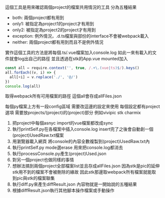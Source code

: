 這個工具是用來確認兩個project的檔案共用情況的工具
分為五種結果
- both: 兩個project都有用到
- only1: 被指定為project1的project才有用到
- only2: 被指定為project2的project才有用到
- exception: 例外情況，.d.ts檔案與部份的interface不會被webpack載入
- neither: 兩個project都有用到而且不是例外情況

實作這個工具的方法是將每個.ts/.vue檔案加入console.log
如此一來有載入的文件就會log出自己的路徑
並且透過在stk的App.vue mounted加入
```ts
const all = require.context('', true, /.+\.(vue|ts)$/).keys()
all.forEach((v, i) => {
  all[+i] = v.replace('./', '@/')
})
console.log(all)
```
取得webpack所有可用檔案的路徑
這個all會存成allFiles.json

每個py檔案上方有一段config區域
需要改這邊的設定來使用
每個設定都有project選項 需要放projects/(project)的(project)部分
例如vivipic stk charmix

1. 把project中每個asnyc import的vue檔案都改成sync
2. 執行printSelf.py在各檔案中插入console.log
insert完了之後會自動創一個(project)UsedRaw.txt檔案
3. 用瀏覽器載入網頁
將console的內容全數複製到(project)UsedRaw.txt內
4. 執行printSelf.py mode選erase
用來把console.log都消去
5. 執行processConsole.py產生(project)Used.json
6. 對另一個project也做同樣的事情
7. 想辦法搞到兩個project全部檔案list並且存成allFiles.json
因為stk是pic的延伸 stk用不到的檔案不會被刪除的緣故
因此stk那邊取webpack所有檔案就能取到pic與stk的檔案聯集
7. 執行diff.py來產生diffResult.json
內容物就是一開始說的五種結果
8. 根據diffResult.json執行其他腳本操作檔案或手動操作

